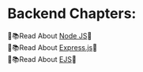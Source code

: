 
# Backend Chapters:

📖📚Read About [Node JS](./1.1_LearnNodejs/README.md)🚀    <br>
📖📚Read About [Express.js](./1.2_Express/README.md/)🚀    <br>
📖📚Read About [EJS](./1.3_EJS//README.md/)🚀    <br>

